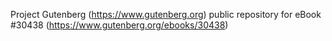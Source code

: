 Project Gutenberg (https://www.gutenberg.org) public repository for eBook #30438 (https://www.gutenberg.org/ebooks/30438)
